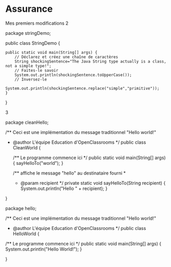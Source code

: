 # Assurance
Mes premiers modifications
2 

package stringDemo;

public class StringDemo {

    public static void main(String[] args) {
        // Déclarez et créez une chaîne de caractères
        String shockingSentence="The Java String type actually is a class, not a simple type!";
        // Faites-le savoir
        System.out.println(shockingSentence.toUpperCase());
        // Inversez-le
        System.out.println(shockingSentence.replace("simple","primitive"));
    }
    
}


3 

package cleanHello;

/** Ceci est une implémentation du message traditionnel "Hello world!"
* @author L'équipe Education d'OpenClassrooms
*/
public class CleanWorld {

    /** Le programme commence ici */
    public static void main(String[] args) {
        sayHelloTo("world");
    }

    /** affiche le message "hello" au destinataire fourni
    *
    * @param recipient
    */
    private static void sayHelloTo(String recipient) {
        System.out.println("Hello " + recipient);
    }

}

package hello;

/** Ceci est une implémentation du message traditionnel "Hello world!"
* @author L'équipe Education d'OpenClassrooms
*/
public class HelloWorld {

/** Le programme commence ici */
    public static void main(String[] args) {
        System.out.println("Hello World!");
    }

}
